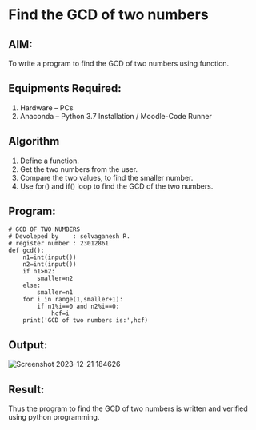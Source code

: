 # Find the GCD of two numbers

## AIM:
To write a program to find the GCD of two numbers using function.

## Equipments Required:
1. Hardware – PCs
2. Anaconda – Python 3.7 Installation / Moodle-Code Runner

## Algorithm
1. Define a function.
2. Get the two numbers from the user.
3. Compare the two values, to find the smaller number.
4. Use for() and if() loop to find the GCD of the two numbers.

## Program:
```
# GCD OF TWO NUMBERS 
# Devoleped by    : selvaganesh R.
# register number : 23012861
def gcd():
    n1=int(input())
    n2=int(input())
    if n1>n2:
        smaller=n2
    else:
        smaller=n1
    for i in range(1,smaller+1):
        if n1%i==0 and n2%i==0:
            hcf=i
    print('GCD of two numbers is:',hcf)
```

## Output:
![Screenshot 2023-12-21 184626](https://github.com/GANESH23012861/GCD-of-two-numbers/assets/147139861/6e9316f6-1145-4de4-93a7-feb5a494a304)



## Result:
Thus the program to find the GCD of two numbers is written and verified using python programming.
